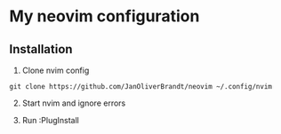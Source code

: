 # My neovim configuration

## Installation

1. Clone nvim config

```
git clone https://github.com/JanOliverBrandt/neovim ~/.config/nvim
```

2. Start nvim and ignore errors

3. Run :PlugInstall
